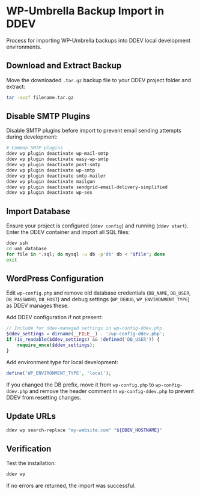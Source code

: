 # WP-Umbrella Backup Import in DDEV

Process for importing WP-Umbrella backups into DDEV local development environments.

## Download and Extract Backup

Move the downloaded `.tar.gz` backup file to your DDEV project folder and extract:

```bash
tar -xvzf filename.tar.gz
```

## Disable SMTP Plugins

Disable SMTP plugins before import to prevent email sending attempts during development:

```bash
# Common SMTP plugins
ddev wp plugin deactivate wp-mail-smtp
ddev wp plugin deactivate easy-wp-smtp
ddev wp plugin deactivate post-smtp
ddev wp plugin deactivate wp-smtp
ddev wp plugin deactivate smtp-mailer
ddev wp plugin deactivate mailgun
ddev wp plugin deactivate sendgrid-email-delivery-simplified
ddev wp plugin deactivate wp-ses
```

## Import Database

Ensure your project is configured (`ddev config`) and running (`ddev start`). Enter the DDEV container and import all SQL files:

```bash
ddev ssh
cd umb_database
for file in *.sql; do mysql -u db -p'db' db < "$file"; done
exit
```

## WordPress Configuration

Edit `wp-config.php` and remove old database credentials (`DB_NAME`, `DB_USER`, `DB_PASSWORD`, `DB_HOST`) and debug settings (`WP_DEBUG`, `WP_ENVIRONMENT_TYPE`) as DDEV manages these.

Add DDEV configuration if not present:

```php
// Include for ddev-managed settings in wp-config-ddev.php.
$ddev_settings = dirname(__FILE__) . '/wp-config-ddev.php';
if (is_readable($ddev_settings) && !defined('DB_USER')) {
    require_once($ddev_settings);
}
```

Add environment type for local development:

```php
define('WP_ENVIRONMENT_TYPE', 'local');
```

If you changed the DB prefix, move it from `wp-config.php` to `wp-config-ddev.php` and remove the header comment in `wp-config-ddev.php` to prevent DDEV from resetting changes.

## Update URLs

```bash
ddev wp search-replace "my-website.com" "${DDEV_HOSTNAME}"
```

## Verification

Test the installation:

```bash
ddev wp
```

If no errors are returned, the import was successful.